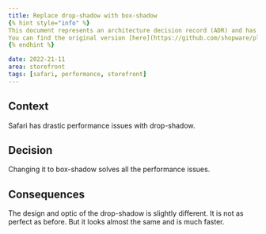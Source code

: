 ```yaml
---
title: Replace drop-shadow with box-shadow
{% hint style="info" %}
This document represents an architecture decision record (ADR) and has been mirrored from the ADR section in our Shopware 6 repository.
You can find the original version [here](https://github.com/shopware/platform/blob/trunk/adr/2022-21-11-replace-drop-shadow-with-box-shadow.md)
{% endhint %}

date: 2022-21-11
area: storefront
tags: [safari, performance, storefront]
--- 
```


## Context
Safari has drastic performance issues with drop-shadow.

## Decision
Changing it to box-shadow solves all the performance issues.

## Consequences
The design and optic of the drop-shadow is slightly different. It is not as perfect as before. But it looks almost the same
and is much faster.
